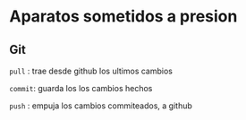 # Aparatos sometidos a presion

## Git

`pull` : trae desde github los ultimos cambios

`commit`: guarda los los cambios hechos

`push` : empuja los cambios commiteados, a github 